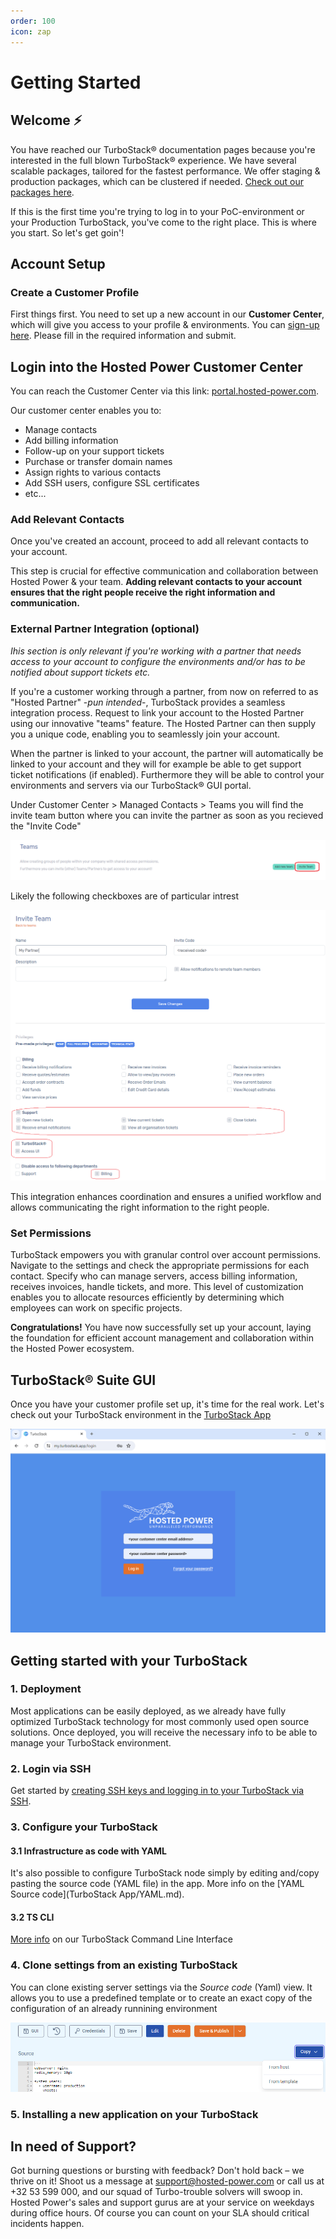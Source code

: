 ```yaml
---
order: 100
icon: zap
---
```

# Getting Started

## Welcome ⚡️

You have reached our TurboStack® documentation pages because you're interested in the full blown TurboStack® experience.
We have several scalable packages, tailored for the fastest performance. We offer staging & production packages, which can be clustered if needed. [Check out our packages here](https://www.hosted-power.com/en/turbostack#our-packages).

If this is the first time you're trying to log in to your PoC-environment or your Production TurboStack, you've come to the right place. This is where you start. So let's get goin'!

## Account Setup

### Create a Customer Profile

First things first. You need to set up a new account in our **Customer Center**, which will give you access to your profile & environments. You can [sign-up here](https://portal.hosted-power.com/signup/).
Please fill in the required information and submit.

## Login into the Hosted Power Customer Center

You can reach the Customer Center via this link: [portal.hosted-power.com](https://portal.hosted-power.com/ "Hosted Power Customer Center").

Our customer center enables you to:

* Manage contacts
* Add billing information
* Follow-up on your support tickets
* Purchase or transfer domain names
* Assign rights to various contacts
* Add SSH users, configure SSL certificates
* etc...

### Add Relevant Contacts

Once you've created an account, proceed to add all relevant contacts to your account.

This step is crucial for effective communication and collaboration between Hosted Power & your team. **Adding relevant contacts to your account ensures that the right people receive the right information and communication.**

### External Partner Integration (optional)

*Ihis section is only relevant if you're working with a partner that needs access to your account to configure the environments and/or has to be notified about support tickets etc.*

If you're a customer working through a partner, from now on referred to as "Hosted Partner" -*pun intended*-, TurboStack provides a seamless integration process. Request to link your account to the Hosted Partner using our innovative "teams" feature. The Hosted Partner can then supply you a unique code, enabling you to seamlessly join your account.

When the partner is linked to your account, the partner will automatically be linked to your account and they will for example be able to get support ticket notifications (if enabled). Furthermore they will be able to control your environments and servers via our TurboStack® GUI portal.

Under Customer Center > Managed Contacts > Teams you will find the invite team button where you can invite the partner as soon as you recieved the "Invite Code"

![1715862802209](image/readme/1715862802209.png)

Likely the following checkboxes are of particular intrest

![TurboStack Permissions](image/readme/1715863199073.png "TurboStack Permissions")

This integration enhances coordination and ensures a unified workflow and allows communicating the right information to the right people.

### Set Permissions

TurboStack empowers you with granular control over account permissions. Navigate to the settings and check the appropriate permissions for each contact. Specify who can manage servers, access billing information, receives invoices, handle tickets, and more. This level of customization enables you to allocate resources efficiently by determining which employees can work on specific projects.

**Congratulations!** You have now successfully set up your account, laying the foundation for efficient account management and collaboration within the Hosted Power ecosystem.

## TurboStack® Suite GUI

Once you have your customer profile set up, it's time for the real work.
Let's check out your TurboStack environment in the [TurboStack App](turbostack-app/basic_install/)

![TurboStack GUI](image/readme/1715863517795.png "TurboStack GUI")

## Getting started with your TurboStack

### 1. Deployment

Most applications can be easily deployed, as we already have fully optimized TurboStack technology for most commonly used open source solutions. Once deployed, you will receive the necessary info to be able to manage your TurboStack environment.

### 2. Login via SSH

Get started by [creating SSH keys and logging in to your TurboStack via SSH](turbostack_configuration/SSH.md).

### 3. Configure your TurboStack

#### 3.1 Infrastructure as code with YAML

It's also possible to configure TurboStack node simply by editing and/copy pasting the source code (YAML file) in the app. More info on the [YAML Source code](TurboStack App/YAML.md).

#### 3.2 TS CLI

[More info](turbostack_configuration/ts_cli.md) on our TurboStack Command Line Interface

### 4. Clone settings from an existing TurboStack

You can clone existing server settings via the *Source code* (Yaml) view. It allows you to use a predefined template or to create an exact copy of the configuration of an already runnining environment

![1715863608338](image/readme/1715863608338.png)

### 5. Installing a new application on your TurboStack

## In need of Support?

Got burning questions or bursting with feedback? Don't hold back – we thrive on it! Shoot us a message at [support@hosted-power.com](mailto:support@hosted-power.com) or call us at +32 53 599 000, and our squad of Turbo-trouble solvers will swoop in. Hosted Power's sales and support gurus are at your service on weekdays during office hours. Of course you can count on your SLA should critical incidents happen.
